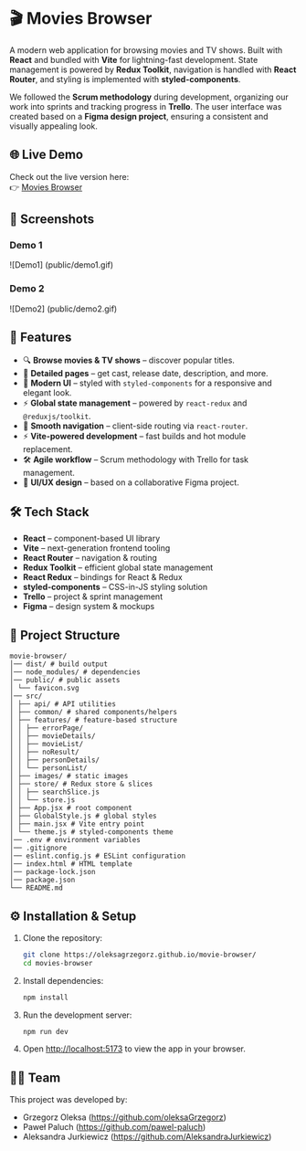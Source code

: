 # 🎬 Movies Browser  

A modern web application for browsing movies and TV shows. Built with **React** and bundled with **Vite** for lightning-fast development. State management is powered by **Redux Toolkit**, navigation is handled with **React Router**, and styling is implemented with **styled-components**.  

We followed the **Scrum methodology** during development, organizing our work into sprints and tracking progress in **Trello**. The user interface was created based on a **Figma design project**, ensuring a consistent and visually appealing look.  

## 🌐 Live Demo  
Check out the live version here:  
👉 [Movies Browser](https://oleksagrzegorz.github.io/movie-browser/)

## 📸 Screenshots  
### Demo 1
![Demo1] (public/demo1.gif) 
### Demo 2
![Demo2] (public/demo2.gif)

## 🚀 Features  
- 🔍 **Browse movies & TV shows** – discover popular titles.  
- 📄 **Detailed pages** – get cast, release date, description, and more.  
- 🎨 **Modern UI** – styled with `styled-components` for a responsive and elegant look.  
- ⚡ **Global state management** – powered by `react-redux` and `@reduxjs/toolkit`.  
- 🧭 **Smooth navigation** – client-side routing via `react-router`.  
- ⚡ **Vite-powered development** – fast builds and hot module replacement.  
- 🛠️ **Agile workflow** – Scrum methodology with Trello for task management.  
- 🎨 **UI/UX design** – based on a collaborative Figma project.  

## 🛠️ Tech Stack  
- **React** – component-based UI library  
- **Vite** – next-generation frontend tooling  
- **React Router** – navigation & routing  
- **Redux Toolkit** – efficient global state management  
- **React Redux** – bindings for React & Redux  
- **styled-components** – CSS-in-JS styling solution  
- **Trello** – project & sprint management  
- **Figma** – design system & mockups  

## 📂 Project Structure  
```
movie-browser/
│── dist/ # build output
│── node_modules/ # dependencies
│── public/ # public assets
│ └── favicon.svg
│── src/
│ ├── api/ # API utilities
│ ├── common/ # shared components/helpers
│ ├── features/ # feature-based structure
│ │ ├── errorPage/
│ │ ├── movieDetails/
│ │ ├── movieList/
│ │ ├── noResult/
│ │ ├── personDetails/
│ │ └── personList/
│ ├── images/ # static images
│ ├── store/ # Redux store & slices
│ │ ├── searchSlice.js
│ │ └── store.js
│ ├── App.jsx # root component
│ ├── GlobalStyle.js # global styles
│ ├── main.jsx # Vite entry point
│ └── theme.js # styled-components theme
│── .env # environment variables
│── .gitignore
│── eslint.config.js # ESLint configuration
│── index.html # HTML template
│── package-lock.json
│── package.json
└── README.md
```

## ⚙️ Installation & Setup  
1. Clone the repository:  
   ```bash
   git clone https://oleksagrzegorz.github.io/movie-browser/
   cd movies-browser
   ```  
2. Install dependencies:  
   ```bash
   npm install
   ```  
3. Run the development server:  
   ```bash
   npm run dev
   ```  
4. Open [http://localhost:5173](http://localhost:5173) to view the app in your browser.   

## 👨‍💻 Team  
This project was developed by:  
- Grzegorz Oleksa (https://github.com/oleksaGrzegorz)
- Paweł Paluch (https://github.com/pawel-paluch)
- Aleksandra Jurkiewicz (https://github.com/AleksandraJurkiewicz)